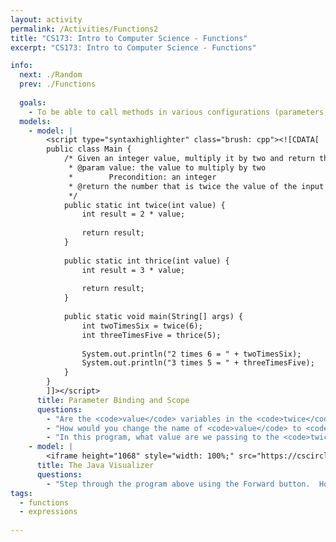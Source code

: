 ```yaml
---
layout: activity
permalink: /Activities/Functions2
title: "CS173: Intro to Computer Science - Functions"
excerpt: "CS173: Intro to Computer Science - Functions"

info:
  next: ./Random
  prev: ./Functions
  
  goals: 
    - To be able to call methods in various configurations (parameters, return values)
  models:
    - model: |
        <script type="syntaxhighlighter" class="brush: cpp"><![CDATA[
        public class Main {
            /* Given an integer value, multiply it by two and return that value
             * @param value: the value to multiply by two
             *        Precondition: an integer
             * @return the number that is twice the value of the input variable
             */
            public static int twice(int value) {
                int result = 2 * value;
                
                return result;
            }
            
            public static int thrice(int value) {
                int result = 3 * value;
                
                return result;
            }
            
            public static void main(String[] args) {
                int twoTimesSix = twice(6);
                int threeTimesFive = thrice(5);
                
                System.out.println("2 times 6 = " + twoTimesSix);
                System.out.println("3 times 5 = " + threeTimesFive);
            }
        }
        ]]></script>     
      title: Parameter Binding and Scope
      questions:
        - "Are the <code>value</code> variables in the <code>twice</code> and <code>thrice</code> functions the same variable, or different variables?  How about <code>result</code>?"
        - "How would you change the name of <code>value</code> to <code>inputValue</code>?"
        - "In this program, what value are we passing to the <code>twice</code> function?"
    - model: |
        <iframe height="1068" style="width: 100%;" src="https://cscircles.cemc.uwaterloo.ca/java_visualize/iframe-embed.html?faking_cpp=false#data=%7B%22user_script%22%3A%22public%20class%20Main%20%7B%5Cn%20%20%20%20%2F*%20Given%20an%20integer%20value%2C%20multiply%20it%20by%20two%20and%20return%20that%20value%5Cn%20%20%20%20%20*%20%40param%20value%3A%20the%20value%20to%20multiply%20by%20two%5Cn%20%20%20%20%20*%20%20%20%20%20%20%20%20Precondition%3A%20an%20integer%5Cn%20%20%20%20%20*%20%40return%20the%20number%20that%20is%20twice%20the%20value%20of%20the%20input%20variable%5Cn%20%20%20%20%20*%2F%5Cn%20%20%20%20public%20static%20int%20twice(int%20value)%20%7B%5Cn%20%20%20%20%20%20%20%20int%20result%20%3D%202%20*%20value%3B%5Cn%20%20%20%20%20%20%20%20%20%5Cn%20%20%20%20%20%20%20%20return%20result%3B%5Cn%20%20%20%20%7D%5Cn%20%20%20%20%20%5Cn%20%20%20%20public%20static%20int%20thrice(int%20value)%20%7B%5Cn%20%20%20%20%20%20%20%20int%20result%20%3D%203%20*%20value%3B%5Cn%20%20%20%20%20%20%20%20%20%5Cn%20%20%20%20%20%20%20%20return%20result%3B%5Cn%20%20%20%20%7D%5Cn%20%20%20%20%20%5Cn%20%20%20%20public%20static%20void%20main(String%5B%5D%20args)%20%7B%5Cn%20%20%20%20%20%20%20%20int%20twoTimesSix%20%3D%20twice(6)%3B%5Cn%20%20%20%20%20%20%20%20int%20threeTimesFive%20%3D%20thrice(5)%3B%5Cn%20%20%20%20%20%20%20%20%20%5Cn%20%20%20%20%20%20%20%20System.out.println(%5C%222%20times%206%20%3D%20%5C%22%20%2B%20twoTimesSix)%3B%5Cn%20%20%20%20%20%20%20%20System.out.println(%5C%223%20times%205%20%3D%20%5C%22%20%2B%20threeTimesFive)%3B%5Cn%20%20%20%20%7D%5Cn%7D%22%2C%22options%22%3A%7B%22showStringsAsValues%22%3Atrue%2C%22showAllFields%22%3Afalse%7D%2C%22args%22%3A%5B%5D%2C%22stdin%22%3A%22%22%7D&cumulative=false&heapPrimitives=false&drawParentPointers=false&textReferences=false&showOnlyOutputs=false&py=3&curInstr=0&resizeContainer=true&highlightLines=true&rightStdout=true" frameborder="0" scrolling="yes"></iframe>
      title: The Java Visualizer
      questions:
        - "Step through the program above using the Forward button.  How many times does a <code>value</code> variable get declared, and in what frame each time?"
tags:
  - functions
  - expressions
  
---
```


